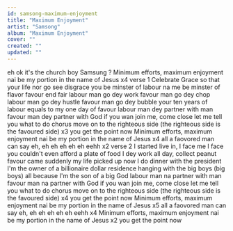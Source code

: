 ```yaml
---
id: samsong-maximum-enjoyment
title: "Maximum Enjoyment"
artist: "Samsong"
album: "Maximum Enjoyment"
cover: ""
created: ""
updated: ""
---
```


eh ok
it's the church boy
Samsung
?
Minimum efforts, maximum enjoyment
nai be my portion in the name of Jesus x4
verse 1
Celebrate Grace
so that your life nor go see disgrace
you be minster of labour
na me be minster of flavor
favour end fair
labour man go dey work
favour man go dey chop
labour man go dey hustle
favour man go dey bubble
your ten years of labour
equals to my one day of favour
labour man dey partner with man
favour man dey partner with God
if you wan join me, come close
let me tell you what to do
chorus
move on to the righteous side (the righteous side is the favoured side) x3
you get the point now
Minimum efforts, maximum enjoyment
nai be my portion in the name of Jesus x4
all a faovored man can say
eh, eh eh eh eh eh eehh x2
verse 2
I started live in, I face me I face you
couldn't even afford a plate of food
I dey work all day, collect peanut
favour came
suddenly my life picked up
now I do dinner with the president
I'm the owner of a billionaire dollar residence
hanging with the big boys (big boys)
all because I'm the son of a big God
labour man na partner with man
favour man na partner with God
if you wan join me, come close
let me tell you what to do
chorus
move on to the righteous side (the righteous side is the favoured side) x4
you get the point now
Minimum efforts, maximum enjoyment
nai be my portion in the name of Jesus x5
all a faovored man can say
eh, eh eh eh eh eh eehh x4
Minimum efforts, maximum enjoyment
nai be my portion in the name of Jesus x2
you get the point now